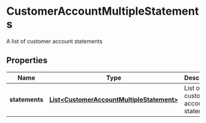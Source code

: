 

# CustomerAccountMultipleStatements

A list of customer account statements

## Properties

| Name | Type | Description | Notes |
|------------ | ------------- | ------------- | -------------|
|**statements** | [**List&lt;CustomerAccountMultipleStatement&gt;**](CustomerAccountMultipleStatement.md) | List of customer account statements |  |



